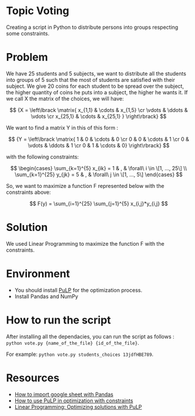# Topic Voting
Creating a script in Python to distribute persons into groups respecting some constraints.

# Problem
We have 25 students and 5 subjects, we want to distribute all the students into groups of 5 such that the most of students are satisfied with their subject.
We give 20 coins for each student to be spread over the subject, the higher quantity of coins he puts into a subject, the higher he wants it.
If we call X the matrix of the choices, we will have:

$$ {X = \left\lbrack \matrix{ x_{1,1} & \cdots & x_{1,5} \cr \vdots & \ddots & \vdots \cr x_{25,1} & \cdots & x_{25,1} } \right\rbrack} $$

We want to find a matrix Y in this of this form :

$$ {Y = \left\lbrack \matrix{ 1 & 0 & \cdots & 0 \cr 0 & 0 & \cdots & 1 \cr 0 & \vdots & \ddots & 1 \cr 0 & 1 & \cdots & 0} \right\rbrack} $$

with the following constraints:

$$
\begin{cases}
\sum_{k=1}^{5} x_{ik} = 1 & , & \forall\ i \in \[1, ..., 25\] \\
\sum_{k=1}^{25} y_{jk} = 5 & , & \forall\ j \in \[1, ..., 5\]
\end{cases}
$$

So, we want to maximize a function F represented below with the constraints above:

$$ 
  F(y) = \sum_{i=1}^{25} \sum_{j=1}^{5} x_{i,j}*y_{i,j}
$$

# Solution
We used Linear Programming to maximize the function F with the constraints.

# Environment
- You should install [PuLP](https://coin-or.github.io/pulp/) for the optimization process.
- Install Pandas and NumPy

# How to run the script
After installing all the dependacies, you can run the script as follows : 
`python vote.py {name_of_the_file} {id_of_the_file}`. 

For example:
`python vote.py students_choices 13jdfHBE789`.

# Resources
- [How to import google sheet with Pandas](https://medium.com/@Bwhiz/step-by-step-guide-importing-google-sheets-data-into-pandas-ae2df899257f)
- [How to use PuLP in optimization with constraints](https://www.youtube.com/watch?v=ybA5zfvnfFI)
- [Linear Programming: Optimizing solutions with PuLP](https://medium.com/@telmosubirar/linear-programming-optimizing-solutions-with-python-using-pulp-e0c4379696c8)
